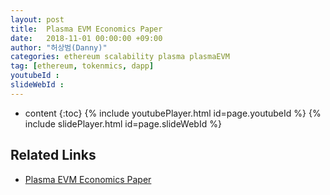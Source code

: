 ```yaml
---
layout: post
title:  Plasma EVM Economics Paper
date:   2018-11-01 00:00:00 +09:00
author: "허상범(Danny)"
categories: ethereum scalability plasma plasmaEVM
tag: [ethereum, tokenmics, dapp]
youtubeId :
slideWebId :
---
```

* content
{:toc}
{% include youtubePlayer.html id=page.youtubeId %}
{% include slidePlayer.html id=page.slideWebId %}

## Related Links

* [Plasma EVM Economics Paper](https://hackmd.io/s/rJgPxWYTm)
